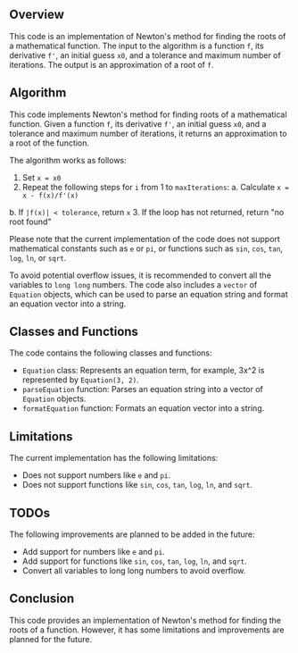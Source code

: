## Overview

This code is an implementation of Newton's method for finding the roots of a mathematical function. The input to the algorithm is a function `f`, its derivative `f'`, an initial guess `x0`, and a tolerance and maximum number of iterations. The output is an approximation of a root of `f`.

## Algorithm

This code implements Newton's method for finding roots of a mathematical function. Given a function `f`, its derivative `f'`, an initial guess `x0`, and a tolerance and maximum number of iterations, it returns an approximation to a root of the function.

The algorithm works as follows:

1. Set `x = x0`
2. Repeat the following steps for `i` from 1 to `maxIterations`:
  a. Calculate `x = x - f(x)/f'(x)` 
  
  b. If `|f(x)| < tolerance`, return `x`
3. If the loop has not returned, return "no root found"

Please note that the current implementation of the code does not support mathematical constants such as `e` or `pi`, or functions such as `sin`, `cos`, `tan`, `log`, `ln`, or `sqrt`.

To avoid potential overflow issues, it is recommended to convert all the variables to `long long` numbers. The code also includes a `vector` of `Equation` objects, which can be used to parse an equation string and format an equation vector into a string.

## Classes and Functions

The code contains the following classes and functions:

- `Equation` class: Represents an equation term, for example, 3x^2 is represented by `Equation(3, 2)`.
- `parseEquation` function: Parses an equation string into a vector of `Equation` objects.
- `formatEquation` function: Formats an equation vector into a string.

## Limitations

The current implementation has the following limitations:

- Does not support numbers like `e` and `pi`.
- Does not support functions like `sin`, `cos`, `tan`, `log`, `ln`, and `sqrt`.

## TODOs

The following improvements are planned to be added in the future:

- Add support for numbers like `e` and `pi`.
- Add support for functions like `sin`, `cos`, `tan`, `log`, `ln`, and `sqrt`.
- Convert all variables to long long numbers to avoid overflow.

## Conclusion

This code provides an implementation of Newton's method for finding the roots of a function. However, it has some limitations and improvements are planned for the future.
